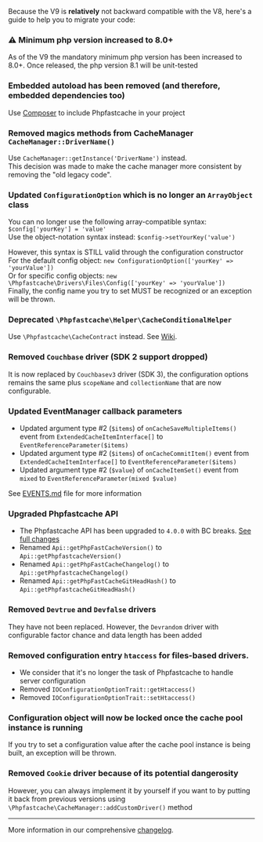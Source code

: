 Because the V9 is **relatively** not backward compatible with the V8, here's a guide to help you to migrate your code:

### :warning: Minimum php version increased to 8.0+
As of the V9 the mandatory minimum php version has been increased to 8.0+.
Once released, the php version 8.1 will be unit-tested 

### Embedded autoload has been removed (and therefore, embedded dependencies too)
Use [Composer](https://getcomposer.org/doc/03-cli.md#require) to include Phpfastcache in your project

### Removed magics methods from CacheManager `CacheManager::DriverName()`
Use `CacheManager::getInstance('DriverName')` instead.\
This decision was made to make the cache manager more consistent by removing the "old legacy code". 

### Updated `ConfigurationOption` which is no longer an `ArrayObject` class
You can no longer use the following array-compatible syntax: `$config['yourKey'] = 'value'`\
Use the object-notation syntax instead: `$config->setYourKey('value')`

However, this syntax is STILL valid through the configuration constructor\
For the default config object: `new ConfigurationOption(['yourKey' => 'yourValue'])`\
Or for specific config objects: `new \Phpfastcache\Drivers\Files\Config(['yourKey' => 'yourValue'])`\
Finally, the config name you try to set MUST be recognized or an exception will be thrown. 

### Deprecated `\Phpfastcache\Helper\CacheConditionalHelper`
Use `\Phpfastcache\CacheContract` instead. See [Wiki](https://github.com/PHPSocialNetwork/phpfastcache/wiki/%5BV9%CB%96%5D-Cache-contract).

### Removed `Couchbase` driver (SDK 2 support dropped)
It is now replaced by `Couchbasev3` driver (SDK 3), the configuration options remains the same plus `scopeName` and `collectionName` that are now configurable.

### Updated EventManager callback parameters
- Updated argument type #2 (`$items`) of `onCacheSaveMultipleItems()` event from `ExtendedCacheItemInterface[]` to `EventReferenceParameter($items)`
- Updated argument type #2 (`$items`) of `onCacheCommitItem()` event from `ExtendedCacheItemInterface[]` to `EventReferenceParameter($items)`
- Updated argument type #2 (`$value`) of `onCacheItemSet()` event from `mixed` to `EventReferenceParameter(mixed $value)`

See [EVENTS.md](./../EVENTS.md) file for more information
### Upgraded Phpfastcache API
- The Phpfastcache API has been upgraded to `4.0.0` with BC breaks. [See full changes](./../../CHANGELOG_API.md)
- Renamed `Api::getPhpFastCacheVersion()` to `Api::getPhpfastcacheVersion()`
- Renamed `Api::getPhpFastCacheChangelog()` to `Api::getPhpfastcacheChangelog()`
- Renamed `Api::getPhpFastCacheGitHeadHash()` to `Api::getPhpfastcacheGitHeadHash()`

### Removed `Devtrue` and `Devfalse` drivers
They have not been replaced.
However, the `Devrandom` driver with configurable factor chance and data length has been added

### Removed configuration entry `htaccess` for files-based drivers.
- We consider that it's no longer the task of Phpfastcache to handle server configuration
- Removed `IOConfigurationOptionTrait::getHtaccess()`
- Removed `IOConfigurationOptionTrait::setHtaccess()`

### Configuration object will now be locked once the cache pool instance is running
If you try to set a configuration value after the cache pool instance is being built, an exception will be thrown.

### Removed `Cookie` driver because of its potential dangerosity
However, you can always implement it by yourself if you want to by putting it back from previous versions using `\Phpfastcache\CacheManager::addCustomDriver()` method

------
More information in our comprehensive [changelog](./../../CHANGELOG.md).





